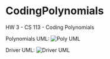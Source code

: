 # CodingPolynomials
HW 3 - CS 113 - Coding Polynomials

Polynomials UML:
![Poly UML](https://user-images.githubusercontent.com/83104282/153554896-6a6f2808-b6be-4b9e-b2eb-8712837d2dad.png)


Driver UML:
![Driver UML](https://user-images.githubusercontent.com/83104282/153484417-593b3d3b-2766-46d0-8fe6-2445d0702416.png)
